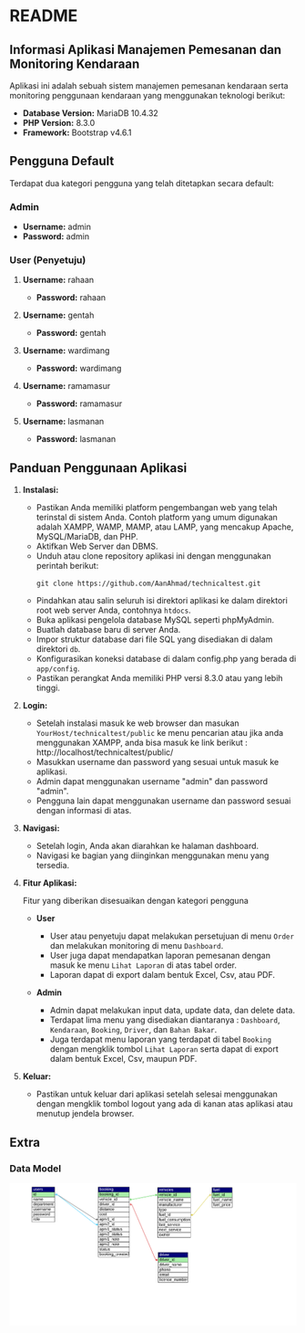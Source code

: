 # README

## Informasi Aplikasi Manajemen Pemesanan dan Monitoring Kendaraan

Aplikasi ini adalah sebuah sistem manajemen pemesanan kendaraan serta monitoring penggunaan kendaraan yang menggunakan teknologi berikut:

- **Database Version:** MariaDB 10.4.32
- **PHP Version:** 8.3.0
- **Framework:** Bootstrap v4.6.1

## Pengguna Default

Terdapat dua kategori pengguna yang telah ditetapkan secara default:

### Admin
- **Username:** admin
- **Password:** admin

### User (Penyetuju)
1. **Username:** rahaan
   - **Password:** rahaan

2. **Username:** gentah
   - **Password:** gentah

3. **Username:** wardimang
   - **Password:** wardimang

4. **Username:** ramamasur
   - **Password:** ramamasur

5. **Username:** lasmanan
   - **Password:** lasmanan


## Panduan Penggunaan Aplikasi

1. **Instalasi:**
   - Pastikan Anda memiliki platform pengembangan web yang telah terinstal di sistem Anda. Contoh platform yang umum digunakan adalah XAMPP, WAMP, MAMP, atau LAMP, yang mencakup Apache, MySQL/MariaDB, dan PHP.
   - Aktifkan Web Server dan DBMS.
   - Unduh atau clone repository aplikasi ini dengan menggunakan perintah berikut:
     ```
     git clone https://github.com/AanAhmad/technicaltest.git
     ```
   - Pindahkan atau salin seluruh isi direktori aplikasi ke dalam direktori root web server Anda, contohnya `htdocs`.
   - Buka aplikasi pengelola database MySQL seperti phpMyAdmin.
   - Buatlah database baru di server Anda.
   - Impor struktur database dari file SQL yang disediakan di dalam direktori `db`.
   - Konfigurasikan koneksi database di dalam config.php yang berada di `app/config`.
   - Pastikan perangkat Anda memiliki PHP versi 8.3.0 atau yang lebih tinggi.


2. **Login:**
   - Setelah instalasi masuk ke web browser dan masukan `YourHost/technicaltest/public` ke menu pencarian atau jika anda menggunakan XAMPP, anda bisa masuk ke link berikut :
      http://localhost/technicaltest/public/
   - Masukkan username dan password yang sesuai untuk masuk ke aplikasi.
   - Admin dapat menggunakan username "admin" dan password "admin".
   - Pengguna lain dapat menggunakan username dan password sesuai dengan informasi di atas.

4. **Navigasi:**
   - Setelah login, Anda akan diarahkan ke halaman dashboard.
   - Navigasi ke bagian yang diinginkan menggunakan menu yang tersedia.

5. **Fitur Aplikasi:**

    Fitur yang diberikan disesuaikan dengan kategori pengguna

   - **User**
      - User atau penyetuju dapat melakukan persetujuan di menu `Order` dan melakukan monitoring di menu `Dashboard`.
      - User juga dapat mendapatkan laporan pemesanan dengan masuk ke menu `Lihat Laporan` di atas tabel order.
      - Laporan dapat di export dalam bentuk Excel, Csv, atau PDF.
  
   - **Admin**
      - Admin dapat melakukan input data, update data, dan delete data.
      - Terdapat lima menu yang disediakan diantaranya : `Dashboard`, `Kendaraan`, `Booking`, `Driver`, dan `Bahan Bakar`.
      - Juga terdapat menu laporan yang terdapat di tabel `Booking` dengan mengklik tombol `Lihat Laporan` serta dapat di export dalam bentuk Excel, Csv, maupun PDF.

7. **Keluar:**
   - Pastikan untuk keluar dari aplikasi setelah selesai menggunakan dengan mengklik tombol logout yang ada di kanan atas aplikasi atau menutup jendela browser.

## Extra

### Data Model

![Data Model!](/public/dist/img/datamodel.svg "Data Model")
